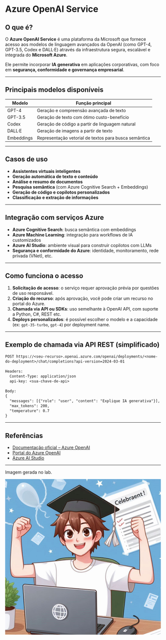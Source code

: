 # Azure OpenAI Service

## O que é?

O **Azure OpenAI Service** é uma plataforma da Microsoft que fornece acesso aos modelos de linguagem avançados da OpenAI (como GPT-4, GPT-3.5, Codex e DALL·E) através da infraestrutura segura, escalável e integrada do **Microsoft Azure**.

Ele permite incorporar **IA generativa** em aplicações corporativas, com foco em **segurança, conformidade e governança empresarial**.

---

## Principais modelos disponíveis

| Modelo     | Função principal                         |
|------------|-------------------------------------------|
| GPT-4      | Geração e compreensão avançada de texto   |
| GPT-3.5    | Geração de texto com ótimo custo-benefício |
| Codex      | Geração de código a partir de linguagem natural |
| DALL·E     | Geração de imagens a partir de texto      |
| Embeddings | Representação vetorial de textos para busca semântica |

---

## Casos de uso

- **Assistentes virtuais inteligentes**
- **Geração automática de texto e conteúdo**
- **Análise e resumo de documentos**
- **Pesquisa semântica** (com Azure Cognitive Search + Embeddings)
- **Geração de código e copilotos personalizados**
- **Classificação e extração de informações**

---

## Integração com serviços Azure

- **Azure Cognitive Search**: busca semântica com embeddings
- **Azure Machine Learning**: integração para workflows de IA customizados
- **Azure AI Studio**: ambiente visual para construir copilotos com LLMs
- **Segurança e conformidade do Azure**: identidade, monitoramento, rede privada (VNet), etc.

---

## Como funciona o acesso

1. **Solicitação de acesso**: o serviço requer aprovação prévia por questões de uso responsável.
2. **Criação do recurso**: após aprovação, você pode criar um recurso no portal do Azure.
3. **Chamada via API ou SDKs**: uso semelhante à OpenAI API, com suporte a Python, C#, REST etc.
4. **Deploys personalizados**: é possível escolher o modelo e a capacidade (ex: `gpt-35-turbo`, `gpt-4`) por deployment name.

---

## Exemplo de chamada via API REST (simplificado)

```http
POST https://<seu-recurso>.openai.azure.com/openai/deployments/<nome-do-deployment>/chat/completions?api-version=2024-03-01

Headers:
  Content-Type: application/json
  api-key: <sua-chave-de-api>

Body:
{
  "messages": [{"role": "user", "content": "Explique IA generativa"}],
  "max_tokens": 200,
  "temperature": 0.7
}
```

---

## Referências

- [Documentação oficial – Azure OpenAI](https://learn.microsoft.com/pt-br/azure/cognitive-services/openai/)
- [Portal do Azure OpenAI](https://oai.azure.com/)
- [Azure AI Studio](https://ai.azure.com/)

---

Imagem gerada no lab.

![Finalizado!](./outputs/finalizando_bootcamp.png)